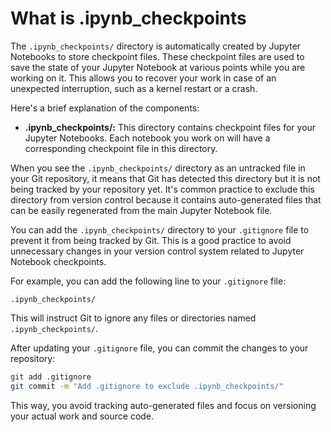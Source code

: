 # What is .ipynb_checkpoints

The `.ipynb_checkpoints/` directory is automatically created by Jupyter Notebooks to store checkpoint files. These checkpoint files are used to save the state of your Jupyter Notebook at various points while you are working on it. This allows you to recover your work in case of an unexpected interruption, such as a kernel restart or a crash.

Here's a brief explanation of the components:

- **.ipynb_checkpoints/:** This directory contains checkpoint files for your Jupyter Notebooks. Each notebook you work on will have a corresponding checkpoint file in this directory.

When you see the `.ipynb_checkpoints/` directory as an untracked file in your Git repository, it means that Git has detected this directory but it is not being tracked by your repository yet. It's common practice to exclude this directory from version control because it contains auto-generated files that can be easily regenerated from the main Jupyter Notebook file.

You can add the `.ipynb_checkpoints/` directory to your `.gitignore` file to prevent it from being tracked by Git. This is a good practice to avoid unnecessary changes in your version control system related to Jupyter Notebook checkpoints.

For example, you can add the following line to your `.gitignore` file:

```plaintext
.ipynb_checkpoints/
```

This will instruct Git to ignore any files or directories named `.ipynb_checkpoints/`.

After updating your `.gitignore` file, you can commit the changes to your repository:

```bash
git add .gitignore
git commit -m "Add .gitignore to exclude .ipynb_checkpoints/"
```

This way, you avoid tracking auto-generated files and focus on versioning your actual work and source code.